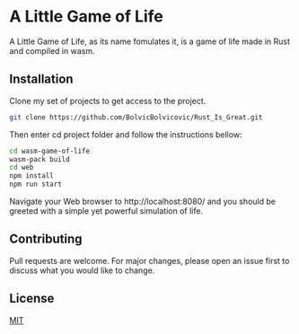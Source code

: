 # A Little Game of Life

A Little Game of Life, as its name fomulates it, is a game of life made in Rust and compiled in wasm.

## Installation

Clone my set of projects to get access to the project.
```bash
git clone https://github.com/BolvicBolvicovic/Rust_Is_Great.git
```

Then enter cd project folder and follow the instructions bellow:

```bash
cd wasm-game-of-life
wasm-pack build
cd web
npm install
npm run start
```
Navigate your Web browser to http://localhost:8080/ and you should be greeted with a simple yet powerful simulation of life.

## Contributing

Pull requests are welcome. For major changes, please open an issue first
to discuss what you would like to change.

## License

[MIT](http://opensource.org/licenses/MIT)
